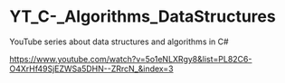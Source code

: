 # YT_C-_Algorithms_DataStructures
YouTube series about data structures and algorithms in C#

https://www.youtube.com/watch?v=5o1eNLXRgy8&list=PL82C6-O4XrHf49SjEZWSa5DHN--ZRrcN_&index=3 
